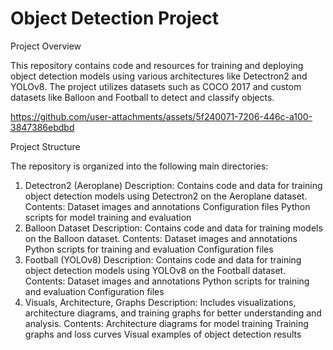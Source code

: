 # Object Detection Project

Project Overview

This repository contains code and resources for training and deploying object detection models using various architectures like Detectron2 and YOLOv8. The project utilizes datasets such as COCO 2017 and custom datasets like Balloon and Football to detect and classify objects.

https://github.com/user-attachments/assets/5f240071-7206-446c-a100-3847386ebdbd

Project Structure

The repository is organized into the following main directories:

1. Detectron2 (Aeroplane)
Description: Contains code and data for training object detection models using Detectron2 on the Aeroplane dataset.
Contents:
Dataset images and annotations
Configuration files
Python scripts for model training and evaluation
2. Balloon Dataset
Description: Contains code and data for training models on the Balloon dataset.
Contents:
Dataset images and annotations
Python scripts for training and evaluation
Configuration files
3. Football (YOLOv8)
Description: Contains code and data for training object detection models using YOLOv8 on the Football dataset.
Contents:
Dataset images and annotations
Python scripts for training and evaluation
Configuration files
4. Visuals, Architecture, Graphs
Description: Includes visualizations, architecture diagrams, and training graphs for better understanding and analysis.
Contents:
Architecture diagrams for model training
Training graphs and loss curves
Visual examples of object detection results
